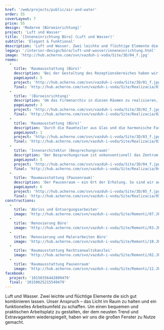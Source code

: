 ```yaml
---
href: '/web/projects/public/air-and-water'
order: 55
coverLayout: 7
price: 55
design: 'Moderne (Büroeinrichtung)'
project: 'Luft und Wasser'
title: '[Inneneinrichtung Büro] (Luft und Wasser)'
subtitle: 'Elegant & Funktional'
description: 'Luft und Wasser. Zwei leichte und flüchtige Elemente die sich gut kombinieren lassen. Unser Anspruch – das Licht im Raum zu halten und ein funktionelles Arbeitsumfeld zu schaffen. Um einen bequemen und praktischen Arbeitsplatz zu gestalten, der dem neusten Trend und Extravagantem wiederspiegelt, haben wir uns die großen Fenster zu Nutze gemacht. '
legacy: '/interior-design/büro/luft-und-wasser/inneneinrichtung.html'
image: 'http://hub.acherno.com/svn/vazduh-i-voda/Site/3D/04_f.jpg'
rooms:
  -
    title: 'Raumausstattung (Büro)'
    description: 'Bei der Gestaltung des Rezeptionsbereiches haben wir uns vom Rest des Büros inspirieren lassen – Eine elegante Kombination von grau und weiß. Um dem Raum Behaglichkeit zu verleihen, haben wir uns entschlossen, die Wände der Fensterseiten in einem weichen Ton zu halten.'
    pageLayout: 5
    project: 'http://hub.acherno.com/svn/vazduh-i-voda/Site/3D/01_f.jpg'
    final: 'http://hub.acherno.com/svn/vazduh-i-voda/Site/Realizacia/01.jpg'
  -
    title: '(Büroeinrichtung)'
    description: 'Um das Firmenarchiv in diesen Räumen zu realisieren, haben wir genügend Schränke, Regale und Ablagen eingebaut. Die Eleganz dieses Officebereichs wurde von uns mit Glas, PVC Möbeln und einer beruhigender Wandfarbe nochmals unterstrichen. Mit der Installation einer hochwertigen Multifunktionshängedecke ist das Meisterwerk vollbracht. Das Ergebnis ist eine perfekte Umsetzung der Vorstellungen unserer Auftraggeber – die Büroräume zeigen, dass durch unsere Arbeit Funktionalität und Eleganz Hand in Hand gehen können. '
    pageLayout: 3
    project: 'http://hub.acherno.com/svn/vazduh-i-voda/Site/3D/02_f.jpg'
    final: 'http://hub.acherno.com/svn/vazduh-i-voda/Site/Realizacia/02.jpg'
  -
    title: 'Raumausstattung (Büro)'
    description: 'Durch die Raumteiler aus Glas und die harmonische Farbgestaltung der Wände  haben wir eine ruhige Arbeitsatmosphäre geschaffen. Mit stillvollen Sonnenblenden und das Licht reflektierenden, weißen Glanzoberflächen haben wir den natürlichen Lichteinfall durch die großen Fenster effektvoll in Szene gesetzt. '
    pageLayout: 1
    project: 'http://hub.acherno.com/svn/vazduh-i-voda/Site/3D/03_f.jpg'
    final: 'http://hub.acherno.com/svn/vazduh-i-voda/Site/Realizacia/03.jpg'
  -
    title: 'Innenarchitektur (Besprechungsraum)'
    description: 'Der Besprechungsraum ist unkonventionell das Zentrum aller Büros. So erfolgen die Mettings immer vor dem gesamten Personal und nie hinter verschlossenen Türen.'
    pageLayout: 5
    project: 'http://hub.acherno.com/svn/vazduh-i-voda/Site/3D/04_f.jpg'
    final: 'http://hub.acherno.com/svn/vazduh-i-voda/Site/Realizacia/04.jpg'
  -
    title: 'Raumausstattung (Pausenraum)'
    description: 'Der Pausenraum – ein Ort der Erholung. So sind wir auf die Idee, eines funktionalen Essbereichs gepaart mit einem gemütlichen Barbereichs gekommen. Der Gestaltung der anderen Räume entsprechend, haben wir auch hier, feinste weiße Sonnenblenden an den großflächigen Fenstern angebracht.'
    pageLayout: 6
    project: 'http://hub.acherno.com/svn/vazduh-i-voda/Site/3D/05_f.jpg'
    final: 'http://hub.acherno.com/svn/vazduh-i-voda/Site/Realizacia/05.jpg'
constructions:
  - 
    title: 'Abriss und Entsorgungsarbeiten'
    image: 'http://hub.acherno.com/svn/vazduh-i-voda/Site/Remonti/07.JPG'
  - 
    title: 'Renovierung Büro'
    image: 'http://hub.acherno.com/svn/vazduh-i-voda/Site/Remonti/03.JPG'
  - 
    title: 'Renovierung und Malerarbeiten Büro'
    image: 'http://hub.acherno.com/svn/vazduh-i-voda/Site/Remonti/10.JPG'
  - 
    title: 'Raumausstattung Rechtsanwaltskanzlei'
    image: 'http://hub.acherno.com/svn/vazduh-i-voda/Site/Remonti/02.JPG'
  - 
    title: 'Raumausstattung Pausenraum'
    image: 'http://hub.acherno.com/svn/vazduh-i-voda/Site/Remonti/12.JPG'
facebook:
  project: '10150356442899479'
  final: '10150625215549479'
---
```

Luft und Wasser. Zwei leichte und flüchtige Elemente die sich gut kombinieren lassen. Unser Anspruch – das Licht im Raum zu halten und ein funktionelles Arbeitsumfeld zu schaffen. Um einen bequemen und praktischen Arbeitsplatz zu gestalten, der dem neusten Trend und Extravagantem wiederspiegelt, haben wir uns die großen Fenster zu Nutze gemacht.